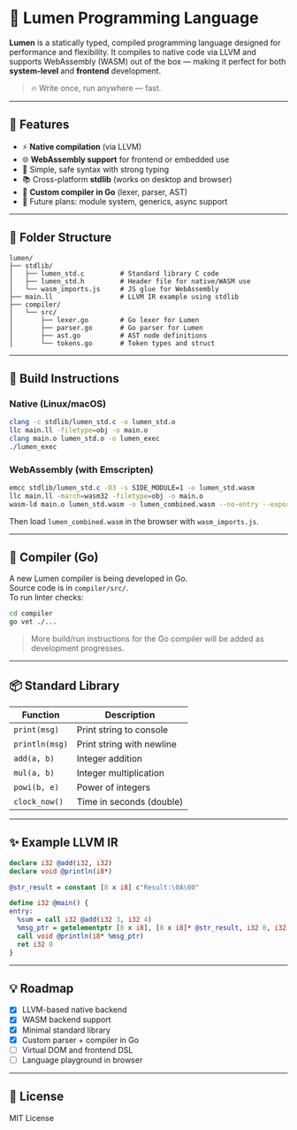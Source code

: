 # 🌙 Lumen Programming Language

**Lumen** is a statically typed, compiled programming language designed for performance and flexibility. It compiles to native code via LLVM and supports WebAssembly (WASM) out of the box — making it perfect for both **system-level** and **frontend** development.

> 🔥 Write once, run anywhere — fast.

---

## 🚀 Features

- ⚡ **Native compilation** (via LLVM)
- 🌐 **WebAssembly support** for frontend or embedded use
- 🧠 Simple, safe syntax with strong typing
- 📚 Cross-platform **stdlib** (works on desktop and browser)
- 🦫 **Custom compiler in Go** (lexer, parser, AST)
- 🔧 Future plans: module system, generics, async support

---

## 📁 Folder Structure

```
lumen/
├── stdlib/
│   ├── lumen_std.c         # Standard library C code
│   ├── lumen_std.h         # Header file for native/WASM use
│   └── wasm_imports.js     # JS glue for WebAssembly
├── main.ll                 # LLVM IR example using stdlib
├── compiler/
│   └── src/
│       ├── lexer.go        # Go lexer for Lumen
│       ├── parser.go       # Go parser for Lumen
│       ├── ast.go          # AST node definitions
│       └── tokens.go       # Token types and struct
```

---

## 🔧 Build Instructions

### Native (Linux/macOS)

```bash
clang -c stdlib/lumen_std.c -o lumen_std.o
llc main.ll -filetype=obj -o main.o
clang main.o lumen_std.o -o lumen_exec
./lumen_exec
```

### WebAssembly (with Emscripten)

```bash
emcc stdlib/lumen_std.c -O3 -s SIDE_MODULE=1 -o lumen_std.wasm
llc main.ll -march=wasm32 -filetype=obj -o main.o
wasm-ld main.o lumen_std.wasm -o lumen_combined.wasm --no-entry --export-all
```

Then load `lumen_combined.wasm` in the browser with `wasm_imports.js`.

---

## 🦫 Compiler (Go)

A new Lumen compiler is being developed in Go.  
Source code is in `compiler/src/`.  
To run linter checks:

```bash
cd compiler
go vet ./...
```

> More build/run instructions for the Go compiler will be added as development progresses.

---

## 📦 Standard Library

| Function       | Description                      |
|----------------|----------------------------------|
| `print(msg)`   | Print string to console          |
| `println(msg)` | Print string with newline        |
| `add(a, b)`    | Integer addition                 |
| `mul(a, b)`    | Integer multiplication           |
| `powi(b, e)`   | Power of integers                |
| `clock_now()`  | Time in seconds (double)         |

---

## ✨ Example LLVM IR

```llvm
declare i32 @add(i32, i32)
declare void @println(i8*)

@str_result = constant [8 x i8] c"Result:\0A\00"

define i32 @main() {
entry:
  %sum = call i32 @add(i32 3, i32 4)
  %msg_ptr = getelementptr [8 x i8], [8 x i8]* @str_result, i32 0, i32 0
  call void @println(i8* %msg_ptr)
  ret i32 0
}
```

---

## 💡 Roadmap

- [x] LLVM-based native backend
- [x] WASM backend support
- [x] Minimal standard library
- [x] Custom parser + compiler in Go
- [ ] Virtual DOM and frontend DSL
- [ ] Language playground in browser

---

## 📄 License

MIT License
